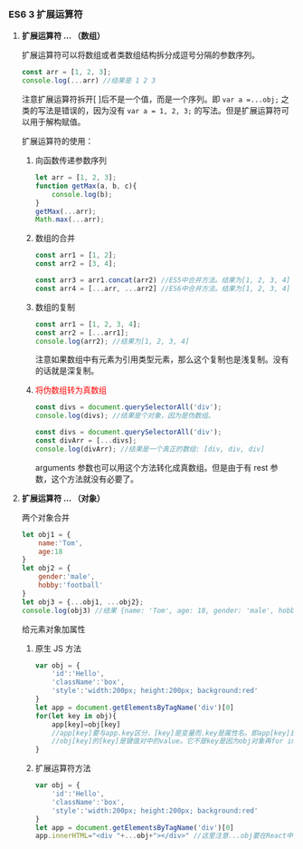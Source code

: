 ### ES6 3 扩展运算符

1. **扩展运算符 ... （数组）**

   扩展运算符可以将数组或者类数组结构拆分成逗号分隔的参数序列。

   ```javascript
   const arr = [1, 2, 3];
   console.log(...arr) //结果是 1 2 3
   ```

   注意扩展运算符拆开[ ]后不是一个值，而是一个序列。即 `var a =...obj;` 之类的写法是错误的，因为没有 `var a = 1, 2, 3;` 的写法。但是扩展运算符可以用于解构赋值。

   

   扩展运算符的使用：
   
   1. 向函数传递参数序列
   
      ```javascript
      let arr = [1, 2, 3];
      function getMax(a, b, c){
          console.log(b);
      }
      getMax(...arr);
      Math.max(...arr);
      ```
   
      
   
   2. 数组的合并
   
      ```javascript
      const arr1 = [1, 2];
      const arr2 = [3, 4];
      
      const arr3 = arr1.concat(arr2) //ES5中合并方法。结果为[1, 2, 3, 4]
      const arr4 = [...arr, ...arr2] //ES6中合并方法。结果为[1, 2, 3, 4]
      ```
   
      
   
   3. 数组的复制
   
      ```javascript
      const arr1 = [1, 2, 3, 4];
      const arr2 = [...arr1]; 
      console.log(arr2); //结果为[1, 2, 3, 4]
      ```
   
      注意如果数组中有元素为引用类型元素，那么这个复制也是浅复制。没有的话就是深复制。
   
      
   
   3. <font color='red'>将伪数组转为真数组</font>
   
      ```javascript
      const divs = document.querySelectorAll('div');
      console.log(divs); //结果是个对象，因为是伪数组。
      ```
      
      ```javascript
      const divs = document.querySelectorAll('div');
      const divArr = [...divs];
      console.log(divArr); //结果是一个真正的数组: [div, div, div]
      ```
      
      arguments 参数也可以用这个方法转化成真数组。但是由于有 rest 参数，这个方法就没有必要了。



2. **扩展运算符 ... （对象）**

   两个对象合并

   ```javascript
   let obj1 = {
       name:'Tom',
       age:18
   }
   let obj2 = {
       gender:'male',
       hobby:'football'
   }
   let obj3 = {...obj1, ...obj2};
   console.log(obj3) //结果 {name: 'Tom', age: 18, gender: 'male', hobby: 'football'}
   ```

   给元素对象加属性

   1. 原生 JS 方法

      ```javascript
      var obj = {
          'id':'Hello',
          'className':'box',
          'style':'width:200px; height:200px; background:red'
      }
      let app = document.getElementsByTagName('div')[0]
      for(let key in obj){
          app[key]=obj[key]
          //app[key]要与app.key区分，[key]是变量而.key是属性名。即app[key]是键值对中的key。
          //obj[key]的[key]是键值对中的value。它不是key是因为obj对象再for in循环中。
      }
      ```

      

   2. 扩展运算符方法

      ```javascript
      var obj = {
          'id':'Hello',
          'className':'box',
          'style':'width:200px; height:200px; background:red'
      }
      let app = document.getElementsByTagName('div')[0]
      app.innerHTML="<div "+...obj+"></div>" //这里注意...obj要在React中才能用。
      ```
